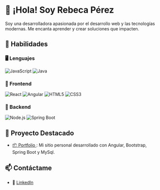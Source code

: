 # 👋 ¡Hola! Soy Rebeca Pérez

Soy una desarrolladora apasionada por el desarrollo web y las tecnologías modernas. Me encanta aprender y crear soluciones que impacten.

## 🚀 Habilidades

### 🖥️ Lenguajes
![JavaScript](https://img.shields.io/badge/JavaScript-F7DF1E?style=flat&logo=javascript&logoColor=black)
![Java](https://img.shields.io/badge/Java-ED8B00?style=flat&logo=openjdk&logoColor=white)

### 🎨 Frontend
![React](https://img.shields.io/badge/React-61DAFB?style=flat&logo=react&logoColor=black)
![Angular](https://img.shields.io/badge/Angular-DD0031?style=flat&logo=angular&logoColor=white)
![HTML5](https://img.shields.io/badge/HTML5-E34F26?style=flat&logo=html5&logoColor=white)
![CSS3](https://img.shields.io/badge/CSS3-1572B6?style=flat&logo=css3&logoColor=white)

### 🔧 Backend
![Node.js](https://img.shields.io/badge/Node.js-339933?style=flat&logo=node.js&logoColor=white)
![Spring Boot](https://img.shields.io/badge/Spring%20Boot-6DB33F?style=flat&logo=spring-boot&logoColor=white)



## 📂 Proyecto Destacado
- [📦 Portfolio ](https://github.com/Pro-gra-mer/WebPersonal): Mi sitio personal desarrollado con Angular, Bootstrap, Spring Boot y MySql.


## 📫 Contáctame
- 💼 [LinkedIn](www.linkedin.com/in/rebeca-pérez-2a26772b7)



